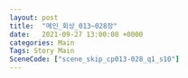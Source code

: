 ```yaml
---
layout: post
title:  "메인_회상_013~028장"
date:   2021-09-27 13:00:00 +0000
categories: Main
Tags: Story Main
SceneCode: ["scene_skip_cp013-028_q1_s10"]
---
```

